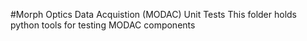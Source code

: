 #Morph Optics Data Acquistion (MODAC) Unit Tests
This folder holds python tools for testing MODAC components
